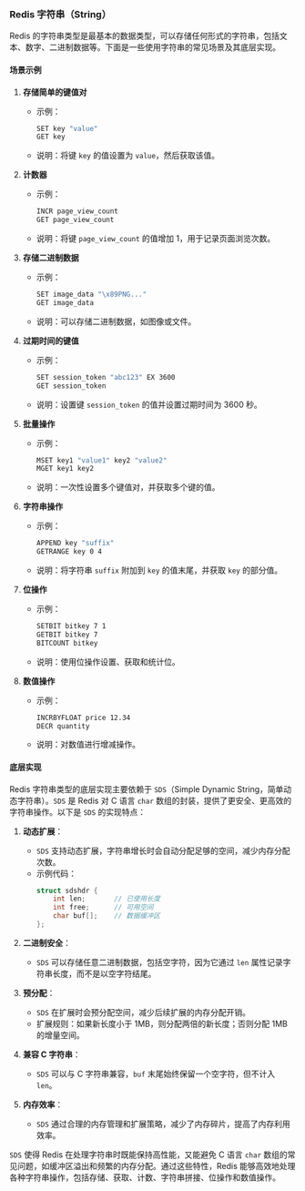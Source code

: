 ### Redis 字符串（String）

Redis 的字符串类型是最基本的数据类型，可以存储任何形式的字符串，包括文本、数字、二进制数据等。下面是一些使用字符串的常见场景及其底层实现。

#### 场景示例

1. **存储简单的键值对**
   - 示例：
     ```bash
     SET key "value"
     GET key
     ```
   - 说明：将键 `key` 的值设置为 `value`，然后获取该值。

2. **计数器**
   - 示例：
     ```bash
     INCR page_view_count
     GET page_view_count
     ```
   - 说明：将键 `page_view_count` 的值增加 1，用于记录页面浏览次数。

3. **存储二进制数据**
   - 示例：
     ```bash
     SET image_data "\x89PNG..."
     GET image_data
     ```
   - 说明：可以存储二进制数据，如图像或文件。

4. **过期时间的键值**
   - 示例：
     ```bash
     SET session_token "abc123" EX 3600
     GET session_token
     ```
   - 说明：设置键 `session_token` 的值并设置过期时间为 3600 秒。

5. **批量操作**
   - 示例：
     ```bash
     MSET key1 "value1" key2 "value2"
     MGET key1 key2
     ```
   - 说明：一次性设置多个键值对，并获取多个键的值。

6. **字符串操作**
   - 示例：
     ```bash
     APPEND key "suffix"
     GETRANGE key 0 4
     ```
   - 说明：将字符串 `suffix` 附加到 `key` 的值末尾，并获取 `key` 的部分值。

7. **位操作**
   - 示例：
     ```bash
     SETBIT bitkey 7 1
     GETBIT bitkey 7
     BITCOUNT bitkey
     ```
   - 说明：使用位操作设置、获取和统计位。

8. **数值操作**
   - 示例：
     ```bash
     INCRBYFLOAT price 12.34
     DECR quantity
     ```
   - 说明：对数值进行增减操作。

#### 底层实现

Redis 字符串类型的底层实现主要依赖于 `SDS`（Simple Dynamic String，简单动态字符串）。`SDS` 是 Redis 对 C 语言 `char` 数组的封装，提供了更安全、更高效的字符串操作。以下是 `SDS` 的实现特点：

1. **动态扩展**：
   - `SDS` 支持动态扩展，字符串增长时会自动分配足够的空间，减少内存分配次数。
   - 示例代码：
     ```c
     struct sdshdr {
         int len;       // 已使用长度
         int free;      // 可用空间
         char buf[];    // 数据缓冲区
     };
     ```

2. **二进制安全**：
   - `SDS` 可以存储任意二进制数据，包括空字符，因为它通过 `len` 属性记录字符串长度，而不是以空字符结尾。

3. **预分配**：
   - `SDS` 在扩展时会预分配空间，减少后续扩展的内存分配开销。
   - 扩展规则：如果新长度小于 1MB，则分配两倍的新长度；否则分配 1MB 的增量空间。

4. **兼容 C 字符串**：
   - `SDS` 可以与 C 字符串兼容，`buf` 末尾始终保留一个空字符，但不计入 `len`。

5. **内存效率**：
   - `SDS` 通过合理的内存管理和扩展策略，减少了内存碎片，提高了内存利用效率。

`SDS` 使得 Redis 在处理字符串时既能保持高性能，又能避免 C 语言 `char` 数组的常见问题，如缓冲区溢出和频繁的内存分配。通过这些特性，Redis 能够高效地处理各种字符串操作，包括存储、获取、计数、字符串拼接、位操作和数值操作。